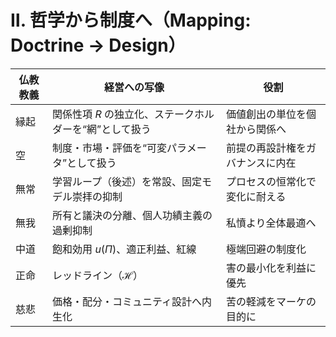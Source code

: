 # Ⅱ. 哲学から制度へ（Mapping: Doctrine → Design）

| 仏教教義 | 経営への写像 | 役割 |
| --- | --- | --- |
| 縁起 | 関係性項 $R$ の独立化、ステークホルダーを“網”として扱う | 価値創出の単位を個社から関係へ |
| 空 | 制度・市場・評価を“可変パラメータ”として扱う | 前提の再設計権をガバナンスに内在 |
| 無常 | 学習ループ（後述）を常設、固定モデル崇拝の抑制 | プロセスの恒常化で変化に耐える |
| 無我 | 所有と議決の分離、個人功績主義の過剰抑制 | 私憤より全体最適へ |
| 中道 | 飽和効用 $u(\Pi)$、適正利益、紅線 | 極端回避の制度化 |
| 正命 | レッドライン（$\mathcal{H}$） | 害の最小化を利益に優先 |
| 慈悲 | 価格・配分・コミュニティ設計へ内生化 | 苦の軽減をマーケの目的に |